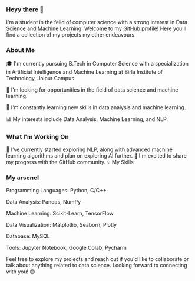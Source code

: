 ### Heyy there 👋

<!--
**AdArya125/AdArya125** is a ✨ _special_ ✨ repository because its `README.md` (this file) appears on your GitHub profile.

Here are some ideas to get you started:

- 🔭 I’m currently working on ...
- 🌱 I’m currently learning ...
- 👯 I’m looking to collaborate on ...
- 🤔 I’m looking for help with ...
- 💬 Ask me about ...
- 📫 How to reach me: ...
- 😄 Pronouns: ...
- ⚡ Fun fact: ...
-->
I'm a student in the feild of computer science with a strong interest in Data Science and Machine Learning. 
Welcome to my GitHub profile! Here you'll find a collection of my projects my other endeavours.

### About Me

🎓 I'm currently pursuing B.Tech in Computer Science with a specialization in Artificial Intelligence and Machine Learning at Birla Institute of Technology, Jaipur Campus.

💼 I'm looking for opportunities in the field of data science and machine learning.

🌱 I'm constantly learning new skills in data analysis and machine learning.

📊 My interests include Data Analysis, Machine Learning, and NLP.

### What I'm Working On

🔭 I’ve currently started exploring NLP, along with advanced machine learning algorithms and plan on exploring AI further.
🌟 I'm excited to share my progress with the GitHub community.
💡 My Skills

### My arsenel
 Programming Languages: Python, C/C++ 
 
 Data Analysis: Pandas, NumPy
 
 Machine Learning: Scikit-Learn, TensorFlow
 
 Data Visualization: Matplotlib, Seaborn, Plotly
 
 Database: MySQL 
 
 Tools: Jupyter Notebook, Google Colab, Pycharm


Feel free to explore my projects and reach out if you'd like to collaborate or talk about anything related to data science. Looking forward to connecting with you! 😊

